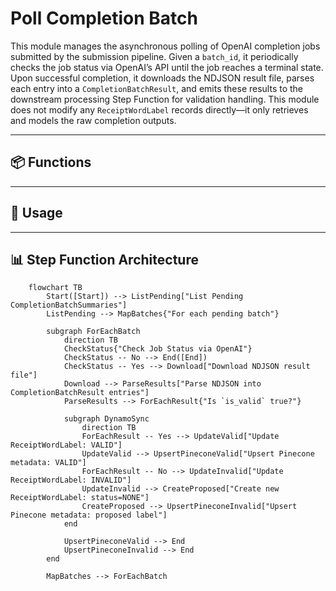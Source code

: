 # Poll Completion Batch

This module manages the asynchronous polling of OpenAI completion jobs submitted by the submission pipeline. Given a `batch_id`, it periodically checks the job status via OpenAI’s API until the job reaches a terminal state. Upon successful completion, it downloads the NDJSON result file, parses each entry into a `CompletionBatchResult`, and emits these results to the downstream processing Step Function for validation handling. This module does not modify any `ReceiptWordLabel` records directly—it only retrieves and models the raw completion outputs.

---

## 📦 Functions

---

## 🧠 Usage

---

## 📊 Step Function Architecture

```mermaid
    flowchart TB
        Start([Start]) --> ListPending["List Pending CompletionBatchSummaries"]
        ListPending --> MapBatches{"For each pending batch"}

        subgraph ForEachBatch
            direction TB
            CheckStatus{"Check Job Status via OpenAI"}
            CheckStatus -- No --> End([End])
            CheckStatus -- Yes --> Download["Download NDJSON result file"]
            Download --> ParseResults["Parse NDJSON into CompletionBatchResult entries"]
            ParseResults --> ForEachResult{"Is `is_valid` true?"}

            subgraph DynamoSync
                direction TB
                ForEachResult -- Yes --> UpdateValid["Update ReceiptWordLabel: VALID"]
                UpdateValid --> UpsertPineconeValid["Upsert Pinecone metadata: VALID"]
                ForEachResult -- No --> UpdateInvalid["Update ReceiptWordLabel: INVALID"]
                UpdateInvalid --> CreateProposed["Create new ReceiptWordLabel: status=NONE"]
                CreateProposed --> UpsertPineconeInvalid["Upsert Pinecone metadata: proposed label"]
            end

            UpsertPineconeValid --> End
            UpsertPineconeInvalid --> End
        end

        MapBatches --> ForEachBatch
```
